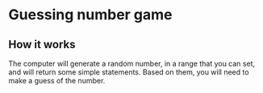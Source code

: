 # Guessing number game

## How it works
The computer will generate a random number, in a range that you can set, and will return some simple statements. Based on them, you will need to make a guess of the number.
